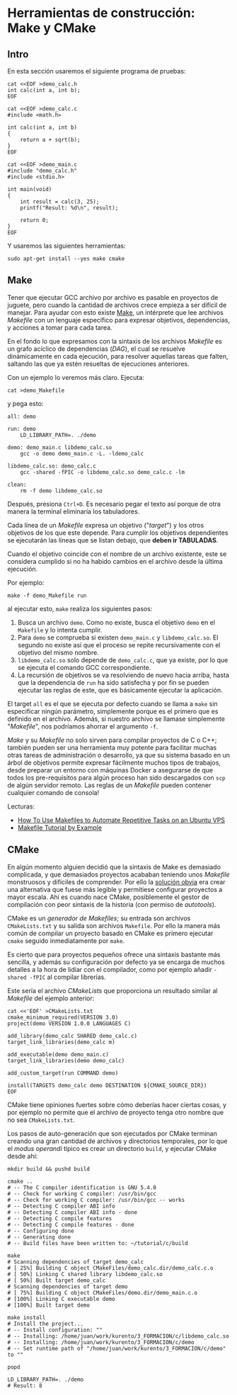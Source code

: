 # Herramientas de construcción: Make y CMake

## Intro

En esta sección usaremos el siguiente programa de pruebas:

```
cat <<EOF >demo_calc.h
int calc(int a, int b);
EOF

cat <<EOF >demo_calc.c
#include <math.h>

int calc(int a, int b)
{
    return a + sqrt(b);
}
EOF

cat <<EOF >demo_main.c
#include "demo_calc.h"
#include <stdio.h>

int main(void)
{
    int result = calc(3, 25);
    printf("Result: %d\n", result);

    return 0;
}
EOF
```

Y usaremos las siguientes herramientas:

```
sudo apt-get install --yes make cmake
```



## Make

Tener que ejecutar GCC archivo por archivo es pasable en proyectos de juguete, pero cuando la cantidad de archivos crece empieza a ser difícil de manejar. Para ayudar con esto existe [Make](https://www.gnu.org/software/make/), un intérprete que lee archivos *Makefile* con un lenguaje específico para expresar objetivos, dependencias, y acciones a tomar para cada tarea.

En el fondo lo que expresamos con la sintaxis de los archivos *Makefile* es un grafo acíclico de dependencias (*DAG*), el cual se resuelve dinámicamente en cada ejecución, para resolver aquellas tareas que falten, saltando las que ya estén resueltas de ejecuciones anteriores.

Con un ejemplo lo veremos más claro. Ejecuta:

```
cat >demo_Makefile
```

y pega esto:

```
all: demo

run: demo
	LD_LIBRARY_PATH=. ./demo

demo: demo_main.c libdemo_calc.so
	gcc -o demo demo_main.c -L. -ldemo_calc

libdemo_calc.so: demo_calc.c
	gcc -shared -fPIC -o libdemo_calc.so demo_calc.c -lm

clean:
	rm -f demo libdemo_calc.so
```

Después, presiona `Ctrl+D`. Es necesario pegar el texto así porque de otra manera la terminal eliminaría los tabuladores.

Cada línea de un *Makefile* expresa un objetivo ("*target*") y los otros objetivos de los que este depende. Para cumplir los objetivos dependientes se ejecutarán las líneas que se listan debajo, que **deben ir TABULADAS**.

Cuando el objetivo coincide con el nombre de un archivo existente, este se considera cumplido si no ha habido cambios en el archivo desde la última ejecución.

Por ejemplo:

```
make -f demo_Makefile run
```

al ejecutar esto, `make` realiza los siguientes pasos:

1. Busca un archivo `demo`. Como no existe, busca el objetivo `demo` en el `Makefile` y lo intenta cumplir.
2. Para `demo` se comprueba si existen `demo_main.c` y `libdemo_calc.so`. El segundo no existe así que el proceso se repite recursivamente con el objetivo del mismo nombre.
3. `libdemo_calc.so` solo depende de `demo_calc.c`, que ya existe, por lo que se ejecuta el comando GCC correspondiente.
4. La recursión de objetivos se va resolviendo de nuevo hacia arriba, hasta que la dependencia de `run` ha sido satisfecha y por fin se pueden ejecutar las reglas de este, que es básicamente ejecutar la aplicación.

El target `all` es el que se ejecuta por defecto cuando se llama a `make` sin especificar ningún parámetro, simplemente porque es el primero que es definido en el archivo. Además, si nuestro archivo se llamase simplemente "*Makefile*", nos podríamos ahorrar el argumento `-f`.

*Make* y su *Makefile* no solo sirven para compilar proyectos de C o C++; también pueden ser una herramienta muy potente para facilitar muchas otras tareas de administración o desarrollo, ya que su sistema basado en un árbol de objetivos permite expresar fácilmente muchos tipos de trabajos, desde preparar un entorno con máquinas Docker a asegurarse de que todos los pre-requisitos para algún proceso han sido descargados con `scp` de algún servidor remoto. Las reglas de un *Makefile* pueden contener cualquier comando de consola!

Lecturas:

- [How To Use Makefiles to Automate Repetitive Tasks on an Ubuntu VPS](https://www.digitalocean.com/community/tutorials/how-to-use-makefiles-to-automate-repetitive-tasks-on-an-ubuntu-vps)
- [Makefile Tutorial by Example](http://makefiletutorial.com/)



## CMake

En algún momento alguien decidió que la sintaxis de Make es demasiado complicada, y que demasiados proyectos acababan teniendo unos *Makefile* monstruosos y difíciles de comprender. Por ello la [solución obvia](https://xkcd.com/927/) era crear una alternativa que fuese más legible y permitiese configurar proyectos a mayor escala. Ahí es cuando nace CMake, posiblemente el gestor de compilación con peor sintaxis de la historia (con permiso de *autotools*).

CMake es un *generador de Makefiles*; su entrada son archivos `CMakeLists.txt` y su salida son archivos `Makefile`. Por ello la manera más común de compilar un proyecto basado en CMake es primero ejecutar `cmake` seguido inmediatamente por `make`.

Es cierto que para proyectos pequeños ofrece una sintaxis bastante más sencilla, y además su configuración por defecto ya se encarga de muchos detalles a la hora de lidiar con el compilador, como por ejemplo añadir `-shared -fPIC` al compilar librerías.

Este sería el archivo *CMakeLists* que proporciona un resultado similar al *Makefile* del ejemplo anterior:

```
cat <<'EOF' >CMakeLists.txt
cmake_minimum_required(VERSION 3.0)
project(demo VERSION 1.0.0 LANGUAGES C)

add_library(demo_calc SHARED demo_calc.c)
target_link_libraries(demo_calc m)

add_executable(demo demo_main.c)
target_link_libraries(demo demo_calc)

add_custom_target(run COMMAND demo)

install(TARGETS demo_calc demo DESTINATION ${CMAKE_SOURCE_DIR})
EOF
```

CMake tiene opiniones fuertes sobre cómo deberías hacer ciertas cosas, y por ejemplo no permite que el archivo de proyecto tenga otro nombre que no sea `CMakeLists.txt`.

Los pasos de auto-generación que son ejecutados por CMake terminan creando una gran cantidad de archivos y directorios temporales, por lo que el *modus operandi* típico es crear un directorio `build`, y ejecutar CMake desde ahí:

```
mkdir build && pushd build

cmake ..
# -- The C compiler identification is GNU 5.4.0
# -- Check for working C compiler: /usr/bin/gcc
# -- Check for working C compiler: /usr/bin/gcc -- works
# -- Detecting C compiler ABI info
# -- Detecting C compiler ABI info - done
# -- Detecting C compile features
# -- Detecting C compile features - done
# -- Configuring done
# -- Generating done
# -- Build files have been written to: ~/tutorial/c/build

make
# Scanning dependencies of target demo_calc
# [ 25%] Building C object CMakeFiles/demo_calc.dir/demo_calc.c.o
# [ 50%] Linking C shared library libdemo_calc.so
# [ 50%] Built target demo_calc
# Scanning dependencies of target demo
# [ 75%] Building C object CMakeFiles/demo.dir/demo_main.c.o
# [100%] Linking C executable demo
# [100%] Built target demo

make install
# Install the project...
# -- Install configuration: ""
# -- Installing: /home/juan/work/kurento/3_FORMACION/c/libdemo_calc.so
# -- Installing: /home/juan/work/kurento/3_FORMACION/c/demo
# -- Set runtime path of "/home/juan/work/kurento/3_FORMACION/c/demo" to ""

popd

LD_LIBRARY_PATH=. ./demo
# Result: 8
```
